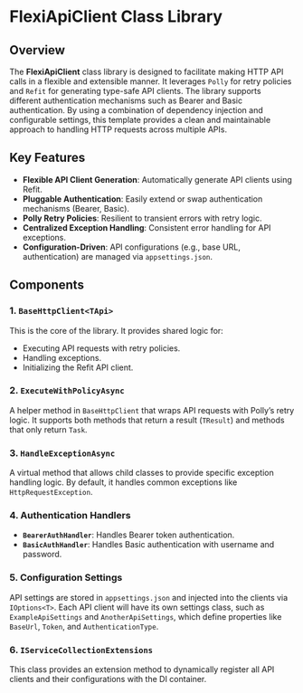 # FlexiApiClient Class Library

## Overview

The **FlexiApiClient** class library is designed to facilitate making HTTP API calls in a flexible and extensible manner. It leverages `Polly` for retry policies and `Refit` for generating type-safe API clients. The library supports different authentication mechanisms such as Bearer and Basic authentication. By using a combination of dependency injection and configurable settings, this template provides a clean and maintainable approach to handling HTTP requests across multiple APIs.

## Key Features

- **Flexible API Client Generation**: Automatically generate API clients using Refit.
- **Pluggable Authentication**: Easily extend or swap authentication mechanisms (Bearer, Basic).
- **Polly Retry Policies**: Resilient to transient errors with retry logic.
- **Centralized Exception Handling**: Consistent error handling for API exceptions.
- **Configuration-Driven**: API configurations (e.g., base URL, authentication) are managed via `appsettings.json`.

## Components

### 1. **`BaseHttpClient<TApi>`**
This is the core of the library. It provides shared logic for:
- Executing API requests with retry policies.
- Handling exceptions.
- Initializing the Refit API client.

### 2. **`ExecuteWithPolicyAsync`**
A helper method in `BaseHttpClient` that wraps API requests with Polly’s retry logic. It supports both methods that return a result (`TResult`) and methods that only return `Task`.

### 3. **`HandleExceptionAsync`**
A virtual method that allows child classes to provide specific exception handling logic. By default, it handles common exceptions like `HttpRequestException`.

### 4. **Authentication Handlers**
- **`BearerAuthHandler`**: Handles Bearer token authentication.
- **`BasicAuthHandler`**: Handles Basic authentication with username and password.

### 5. **Configuration Settings**
API settings are stored in `appsettings.json` and injected into the clients via `IOptions<T>`. Each API client will have its own settings class, such as `ExampleApiSettings` and `AnotherApiSettings`, which define properties like `BaseUrl`, `Token`, and `AuthenticationType`.

### 6. **`IServiceCollectionExtensions`**
This class provides an extension method to dynamically register all API clients and their configurations with the DI container.
